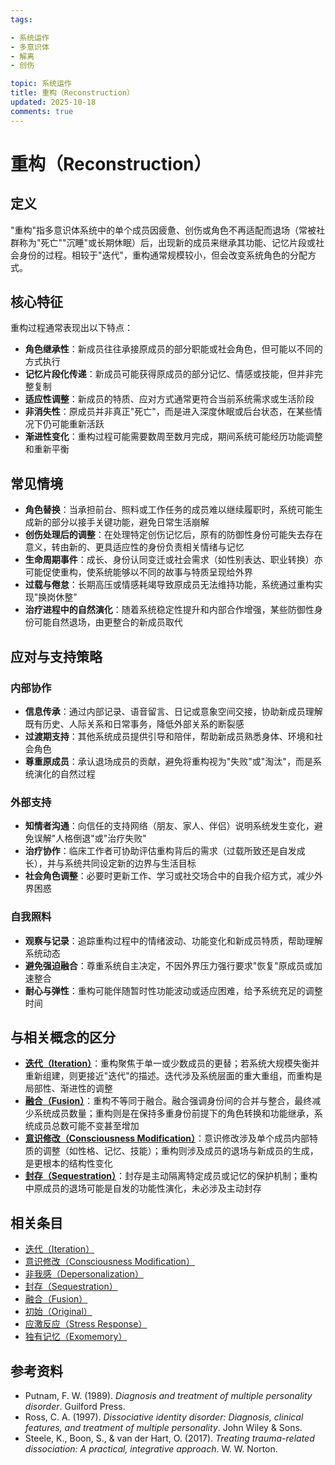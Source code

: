 ```yaml
---
tags:

- 系统运作
- 多意识体
- 解离
- 创伤

topic: 系统运作
title: 重构（Reconstruction）
updated: 2025-10-18
comments: true
---
```


# 重构（Reconstruction）

## 定义

"重构"指多意识体系统中的单个成员因疲惫、创伤或角色不再适配而退场（常被社群称为"死亡""沉睡"或长期休眠）后，出现新的成员来继承其功能、记忆片段或社会身份的过程。相较于"迭代"，重构通常规模较小，但会改变系统角色的分配方式。

## 核心特征

重构过程通常表现出以下特点：

- **角色继承性**：新成员往往承接原成员的部分职能或社会角色，但可能以不同的方式执行
- **记忆片段化传递**：新成员可能获得原成员的部分记忆、情感或技能，但并非完整复制
- **适应性调整**：新成员的特质、应对方式通常更符合当前系统需求或生活阶段
- **非消失性**：原成员并非真正"死亡"，而是进入深度休眠或后台状态，在某些情况下仍可能重新活跃
- **渐进性变化**：重构过程可能需要数周至数月完成，期间系统可能经历功能调整和重新平衡

## 常见情境

- **角色替换**：当承担前台、照料或工作任务的成员难以继续履职时，系统可能生成新的部分以接手关键功能，避免日常生活崩解
- **创伤处理后的调整**：在处理特定创伤记忆后，原有的防御性身份可能失去存在意义，转由新的、更具适应性的身份负责相关情绪与记忆
- **生命周期事件**：成长、身份认同变迁或社会需求（如性别表达、职业转换）亦可能促使重构，使系统能够以不同的故事与特质呈现给外界
- **过载与倦怠**：长期高压或情感耗竭导致原成员无法维持功能，系统通过重构实现"换岗休整"
- **治疗进程中的自然演化**：随着系统稳定性提升和内部合作增强，某些防御性身份可能自然退场，由更整合的新成员取代

## 应对与支持策略

### 内部协作

- **信息传承**：通过内部记录、语音留言、日记或意象空间交接，协助新成员理解既有历史、人际关系和日常事务，降低外部关系的断裂感
- **过渡期支持**：其他系统成员提供引导和陪伴，帮助新成员熟悉身体、环境和社会角色
- **尊重原成员**：承认退场成员的贡献，避免将重构视为"失败"或"淘汰"，而是系统演化的自然过程

### 外部支持

- **知情者沟通**：向信任的支持网络（朋友、家人、伴侣）说明系统发生变化，避免误解"人格倒退"或"治疗失败"
- **治疗协作**：临床工作者可协助评估重构背后的需求（过载所致还是自发成长），并与系统共同设定新的边界与生活目标
- **社会角色调整**：必要时更新工作、学习或社交场合中的自我介绍方式，减少外界困惑

### 自我照料

- **观察与记录**：追踪重构过程中的情绪波动、功能变化和新成员特质，帮助理解系统动态
- **避免强迫融合**：尊重系统自主决定，不因外界压力强行要求"恢复"原成员或加速整合
- **耐心与弹性**：重构可能伴随暂时性功能波动或适应困难，给予系统充足的调整时间

## 与相关概念的区分

- [**迭代（Iteration）**](Iteration.md)：重构聚焦于单一或少数成员的更替；若系统大规模失衡并重新组建，则更接近"迭代"的描述。迭代涉及系统层面的重大重组，而重构是局部性、渐进性的调整
- [**融合（Fusion）**](Fusion.md)：重构不等同于融合。融合强调身份间的合并与整合，最终减少系统成员数量；重构则是在保持多重身份前提下的角色转换和功能继承，系统成员总数可能不变甚至增加
- [**意识修改（Consciousness Modification）**](Consciousness-Modification.md)：意识修改涉及单个成员内部特质的调整（如性格、记忆、技能）；重构则涉及成员的退场与新成员的生成，是更根本的结构性变化
- [**封存（Sequestration）**](Sequestration.md)：封存是主动隔离特定成员或记忆的保护机制；重构中原成员的退场可能是自发的功能性演化，未必涉及主动封存

## 相关条目

- [迭代（Iteration）](Iteration.md)
- [意识修改（Consciousness Modification）](Consciousness-Modification.md)
- [非我感（Depersonalization）](Not-Me-Feeling.md)
- [封存（Sequestration）](Sequestration.md)
- [融合（Fusion）](Fusion.md)
- [初始（Original）](Original.md)
- [应激反应（Stress Response）](Stress-Response.md)
- [独有记忆（Exomemory）](Exomemory.md)

## 参考资料

- Putnam, F. W. (1989). *Diagnosis and treatment of multiple personality disorder*. Guilford Press.
- Ross, C. A. (1997). *Dissociative identity disorder: Diagnosis, clinical features, and treatment of multiple personality*. John Wiley & Sons.
- Steele, K., Boon, S., & van der Hart, O. (2017). *Treating trauma-related dissociation: A practical, integrative approach*. W. W. Norton.
